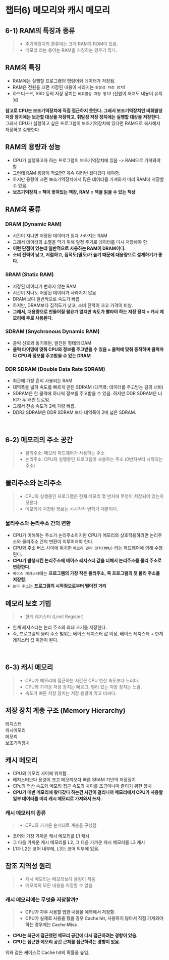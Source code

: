 # 챕터6) 메모리와 캐시 메모리

## 6-1) RAM의 특징과 종류

> - 주기억장치의 종류에는 크게 RAM과 ROM이 있음.
> - 메모리 라는 용어는 RAM을 지칭하는 경우가 많다.

## RAM의 특징

- RAM에는 실행할 프로그램의 명령어와 데이터가 저장됨.
- RAM은 전원을 끄면 저장된 내용이 사라지는 `휘발성 저장 장치`!
- 하드디스크, SSD 등의 저장 장치는 `비휘발성 저장 장치`! (전원이 꺼져도 내용이 유지됨)

**참고로 CPU는 보조기억장치에 직접 접근하지 못한다. 그래서 보조기억장치인 비휘발성 저장 장치에는 보관할 대상을 저장하고, 휘발성 저장 장치에는 실행할 대상을 저장한다.** 그래서 CPU가 실행하고 싶은 프로그램이 보조기억장치에 있다면 RAM으로 복사해서 저장하고 실행한다.

## RAM의 용량과 성능

- CPU가 실행하고자 하는 프로그램이 보조기억장치에 있음 -> RAM으로 가져와야함
- 그런데 RAM 용량이 작으면? 계속 여러번 왔다갔다 해야함.
- 하지만 용량이 크면 보조기억장치에서 많은 데이터를 가져와서 미리 RAM에 저장할 수 있음.
- **보조기억장치 = 책이 꽂혀있는 책장, RAM = 책을 읽을 수 있는 책상**

## RAM의 종류

### DRAM (Dynamic RAM)

- 시간이 지나면 저장된 데이터가 점차 사라지는 RAM
- 그래서 데이터의 소멸을 막기 위해 일정 주기로 데이터를 다시 저장해야 함
- **이런 단점이 있는데 일반적으로 사용하는 RAM이 DRAM이다.**
- **소비 전력이 낮고, 저렴하고, 집적도(밀도)가 높기 때문에 대용량으로 설계하기가 좋다.**

### SRAM (Static RAM)

- 저장된 데이터가 변하지 않는 RAM
- 시간이 지나도 저장된 데이터가 사라지지 않음
- DRAM 보다 일반적으로 속도가 빠름
- 하지만, DRAM보다 집적도가 낮고, 소비 전력이 크고 가격이 비쌈.
- **그래서, 대용량으로 만들어질 필요가 없지만 속도가 빨라야 하는 저장 장치 = 캐시 메모리에 주로 사용된다.**

### SDRAM (Snychronous Dynamic RAM)

- 클럭 신호와 동기화된, 발전된 형태의 DAM
- **클럭 타이밍에 맞춰 CPU와 정보를 주고받을 수 있음 = 클럭에 맞춰 동작하며 클럭마다 CPU와 정보를 주고받을 수 있는 DRAM**

### DDR SDRAM (Double Data Rate SDRAM)

- 최근에 가장 흔히 사용되는 RAM
- 대역폭을 넓혀 속도를 빠르게 만든 SDRAM (대역폭: 데이터를 주고받는 길의 너비)
- SDRAM은 한 클럭에 하나씩 정보를 주고받을 수 있음. 하지만 DDR SDRAM은 너비가 두 배인 도로임.
- 그래서 전송 속도가 2배 가량 빠름.
- DDR2 SDRAM은 DDR SDRAM 보다 대역폭이 2배 넓은 SDRAM.

<br/>

## 6-2) 메모리의 주소 공간

> - 물리주소: 메모리 하드웨어가 사용하는 주소
> - 논리주소: CPU와 실행중인 프로그램이 사용하는 주소 (0번지부터 시작되는 주소)

## 물리주소와 논리주소

> - CPU와 실행중인 프로그램은 현재 메모리 몇 번지에 무엇이 저장되어 있는지 모른다.
> - 메모리에 저장된 정보는 시시각각 변하기 때문이다.

### 물리주소와 논리주소 간의 변환

- CPU가 이해하는 주소가 논리주소이지만 CPU가 메모리와 상호작용하려면 논리주소와 물리주소 간의 변환이 이루어져야 한다.
- CPU와 주소 버스 사이에 위치한 `메모리 관리 장치(MMU)` 라는 하드웨어에 의해 수행된다.
- **CPU가 발생시킨 논리주소에 베이스 레지스터 값을 더해서 논리주소를 물리 주소로 변환한다.**
- `베이스 레지스터`에는 **프로그램의 가장 작은 물리주소, 즉 프로그램의 첫 물리 주소를 저장함.**
- `논리 주소`는 **프로그램의 시작점으로부터 떨어진 거리**

## 메모리 보호 기법

> - 한계 레지스터 (Limit Register)

- 한계 레지스터는 논리 주소의 최대 크기를 저장한다.
- 즉, 프로그램의 물리 주소 범위는 베이스 레지스터 값 이상, 베이스 레지스터 + 한계 레지스터 값 미만이 된다.

<br/>

## 6-3) 캐시 메모리

> - CPU가 메모리에 접근하는 시간은 CPU 연산 속도보다 느리다.
> - CPU와 가까운 저장 장치는 빠르고, 멀리 있는 저장 장치는 느림.
> - 속도가 빠른 저장 장치는 저장 용량이 작고 비싸다.

## 저장 장치 계층 구조 (Memory Hierarchy)

레지스터<br/>
캐시메모리<br/>
메모리<br/>
보조기억장치<br/>

## 캐시 메모리

- CPU와 메모리 사이에 위치함.
- 레지스터보다 용량이 크고 메모리보다 빠른 SRAM 기반의 저장장치
- CPu의 연산 속도와 메모리 접근 속도의 차이를 조금이나마 줄이기 위한 장치
- **CPU가 매번 메모리에 왔다갔다 하는건 시간이 걸리니까 메모리에서 CPU가 사용할 일부 데이터를 미리 캐시 메모리로 가져와서 쓰자.**

### 캐시 메모리의 종류

> - CPU와 가까운 순서대로 계층을 구성함

- 코어와 가장 가까운 캐시 메모리를 L1 캐시
- 그 다음 가까운 캐시 메모리를 L2, 그 다음 가까운 캐시 메모리를 L3 캐시
- L1과 L2는 코어 내부에, L3는 코어 외부에 있음.

## 참조 지역성 원리

> - 캐시 메모리는 메모리보다 용량이 적음
> - 메모리의 모든 내용을 저장할 수 없음

### 캐시 메모리에는 무엇을 저장할까?

> - **CPU가 자주 사용할 법한 내용을 예측해서 저장함.**
> - **CPU가 실제로 사용을 했을 경우 Cache hit, 사용하지 않아서 직접 가져와야 하는 경우에는 Cache Miss**

- **CPU는 최근에 접근했던 메모리 공간에 다시 접근하려는 경향이 있음.**
- **CPU는 접근한 메모리 공간 근처를 접근하려는 경향이 있음.**

위와 같은 케이스로 Cache hit의 확률을 높임.
